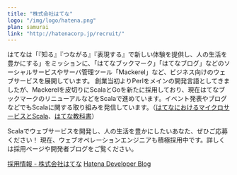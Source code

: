 ```yaml
---
title: "株式会社はてな"
logo: "/img/logo/hatena.png"
plan: samurai
link: "http://hatenacorp.jp/recruit/"
---
```

はてなは「『知る』『つながる』『表現する』で新しい体験を提供し、人の生活を豊かにする」をミッションに、「はてなブックマーク」「はてなブログ」などのソーシャルサービスやサーバ管理ツール「Mackerel」など、ビジネス向けのウェブサービスを展開しています。
創業当初よりPerlをメインの開発言語としてきましたが、Mackerelを皮切りにScalaとGoを新たに採用しており、現在はてなブックマークのリニューアルなどをScalaで進めています。イベント発表やブログなどでもScalaに関する取り組みを発信しています。（[はてなにおけるマイクロサービスとScala](https://speakerdeck.com/aereal/microservices-and-scala-at-hatena)、[はてな教科書](https://github.com/hatena/Hatena-Textbook)）

Scalaでウェブサービスを開発し、人の生活を豊かにしたいあなた、ぜひご応募ください！ 現在、ウェブオペレーションエンジニアも積極採用中です。詳しくは採用ページや開発者ブログをご覧ください。

[採用情報 - 株式会社はてな](http://hatenacorp.jp/recruit/)
[Hatena Developer Blog](http://developer.hatenastaff.com/)
